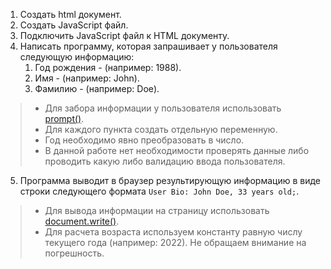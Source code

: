 1. Создать html документ.
2. Создать JavaScript файл.
3. Подключить JavaScript файл к HTML документу.
4. Написать программу, которая запрашивает у пользователя следующую информацию:
   1. Год рождения - (например: 1988).
   2. Имя - (например: John).
   3. Фамилию - (например: Doe).

> * Для забора информации у пользователя использовать [prompt()](https://learn.javascript.ru/alert-prompt-confirm#prompt).
> * Для каждого пункта создать отдельную переменную.
> * Год необходимо явно преобразовать в число.
> * В данной работе нет необходимости проверять данные либо проводить какую либо валидацию ввода пользователя. 

5. Программа выводит в браузер результирующую информацию в виде строки следующего формата `User Bio: John Doe, 33 years old;`.

> * Для вывода информации на страницу использовать [document.write()](https://https://learn.javascript.ru/document-write).
> * Для расчета возраста используем константу равную числу текущего года (например: 2022). Не обращаем внимание на погрешность.
